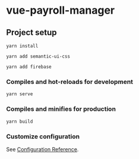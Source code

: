 # vue-payroll-manager

## Project setup
```
yarn install
```
```
yarn add semantic-ui-css
```
```
yarn add firebase
```
### Compiles and hot-reloads for development
```
yarn serve
```

### Compiles and minifies for production
```
yarn build
```

### Customize configuration
See [Configuration Reference](https://cli.vuejs.org/config/).
